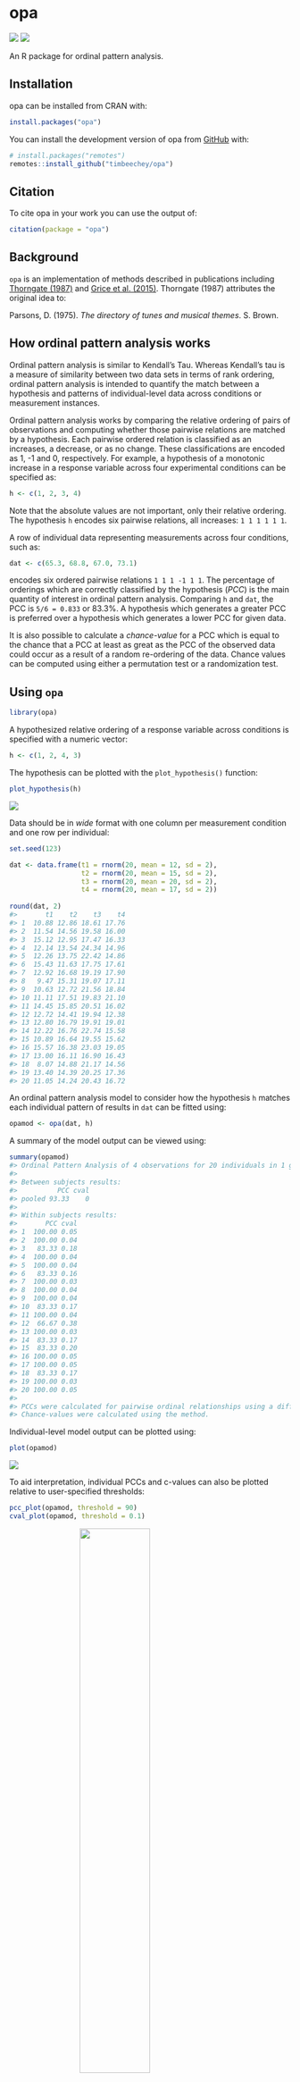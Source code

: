
<!-- README.md is generated from README.Rmd. Please edit that file -->

# opa

<!-- badges: start -->

![](https://www.r-pkg.org/badges/version-ago/opa?color=orange)
![](https://cranlogs.r-pkg.org/badges/grand-total/opa)
<!-- badges: end -->

An R package for ordinal pattern analysis.

## Installation

opa can be installed from CRAN with:

``` r
install.packages("opa")
```

You can install the development version of opa from
[GitHub](https://github.com/) with:

``` r
# install.packages("remotes")
remotes::install_github("timbeechey/opa")
```

## Citation

To cite opa in your work you can use the output of:

``` r
citation(package = "opa")
```

## Background

`opa` is an implementation of methods described in publications
including [Thorngate
(1987)](https://doi.org/10.1016/S0166-4115(08)60083-7) and [Grice et
al. (2015)](https://doi.org/10.1177/2158244015604192). Thorngate (1987)
attributes the original idea to:

Parsons, D. (1975). *The directory of tunes and musical themes*. S.
Brown.

## How ordinal pattern analysis works

Ordinal pattern analysis is similar to Kendall’s Tau. Whereas Kendall’s
tau is a measure of similarity between two data sets in terms of rank
ordering, ordinal pattern analysis is intended to quantify the match
between a hypothesis and patterns of individual-level data across
conditions or measurement instances.

Ordinal pattern analysis works by comparing the relative ordering of
pairs of observations and computing whether those pairwise relations are
matched by a hypothesis. Each pairwise ordered relation is classified as
an increases, a decrease, or as no change. These classifications are
encoded as 1, -1 and 0, respectively. For example, a hypothesis of a
monotonic increase in a response variable across four experimental
conditions can be specified as:

``` r
h <- c(1, 2, 3, 4)
```

Note that the absolute values are not important, only their relative
ordering. The hypothesis `h` encodes six pairwise relations, all
increases: `1 1 1 1 1 1`.

A row of individual data representing measurements across four
conditions, such as:

``` r
dat <- c(65.3, 68.8, 67.0, 73.1)
```

encodes six ordered pairwise relations `1 1 1 -1 1 1`. The percentage of
orderings which are correctly classified by the hypothesis (*PCC*) is
the main quantity of interest in ordinal pattern analysis. Comparing `h`
and `dat`, the PCC is `5/6 = 0.833` or 83.3%. A hypothesis which
generates a greater PCC is preferred over a hypothesis which generates a
lower PCC for given data.

It is also possible to calculate a *chance-value* for a PCC which is
equal to the chance that a PCC at least as great as the PCC of the
observed data could occur as a result of a random re-ordering of the
data. Chance values can be computed using either a permutation test or a
randomization test.

## Using `opa`

``` r
library(opa)
```

A hypothesized relative ordering of a response variable across
conditions is specified with a numeric vector:

``` r
h <- c(1, 2, 4, 3)
```

The hypothesis can be plotted with the `plot_hypothesis()` function:

``` r
plot_hypothesis(h)
```

<img src="man/figures/README-plot_hypothesis-1.png" style="display: block; margin: auto;" />

Data should be in *wide* format with one column per measurement
condition and one row per individual:

``` r
set.seed(123)

dat <- data.frame(t1 = rnorm(20, mean = 12, sd = 2),
                  t2 = rnorm(20, mean = 15, sd = 2),
                  t3 = rnorm(20, mean = 20, sd = 2),
                  t4 = rnorm(20, mean = 17, sd = 2))
                  
round(dat, 2)
#>       t1    t2    t3    t4
#> 1  10.88 12.86 18.61 17.76
#> 2  11.54 14.56 19.58 16.00
#> 3  15.12 12.95 17.47 16.33
#> 4  12.14 13.54 24.34 14.96
#> 5  12.26 13.75 22.42 14.86
#> 6  15.43 11.63 17.75 17.61
#> 7  12.92 16.68 19.19 17.90
#> 8   9.47 15.31 19.07 17.11
#> 9  10.63 12.72 21.56 18.84
#> 10 11.11 17.51 19.83 21.10
#> 11 14.45 15.85 20.51 16.02
#> 12 12.72 14.41 19.94 12.38
#> 13 12.80 16.79 19.91 19.01
#> 14 12.22 16.76 22.74 15.58
#> 15 10.89 16.64 19.55 15.62
#> 16 15.57 16.38 23.03 19.05
#> 17 13.00 16.11 16.90 16.43
#> 18  8.07 14.88 21.17 14.56
#> 19 13.40 14.39 20.25 17.36
#> 20 11.05 14.24 20.43 16.72
```

An ordinal pattern analysis model to consider how the hypothesis `h`
matches each individual pattern of results in `dat` can be fitted using:

``` r
opamod <- opa(dat, h)
```

A summary of the model output can be viewed using:

``` r
summary(opamod)
#> Ordinal Pattern Analysis of 4 observations for 20 individuals in 1 group 
#> 
#> Between subjects results:
#>          PCC cval
#> pooled 93.33    0
#> 
#> Within subjects results:
#>       PCC cval
#> 1  100.00 0.05
#> 2  100.00 0.04
#> 3   83.33 0.18
#> 4  100.00 0.04
#> 5  100.00 0.04
#> 6   83.33 0.16
#> 7  100.00 0.03
#> 8  100.00 0.04
#> 9  100.00 0.04
#> 10  83.33 0.17
#> 11 100.00 0.04
#> 12  66.67 0.38
#> 13 100.00 0.03
#> 14  83.33 0.17
#> 15  83.33 0.20
#> 16 100.00 0.05
#> 17 100.00 0.05
#> 18  83.33 0.17
#> 19 100.00 0.03
#> 20 100.00 0.05
#> 
#> PCCs were calculated for pairwise ordinal relationships using a difference threshold of 0.
#> Chance-values were calculated using the method.
```

Individual-level model output can be plotted using:

``` r
plot(opamod)
```

<img src="man/figures/README-plot_opamod1-1.png" style="display: block; margin: auto;" />

To aid interpretation, individual PCCs and c-values can also be plotted
relative to user-specified thresholds:

``` r
pcc_plot(opamod, threshold = 90)
cval_plot(opamod, threshold = 0.1)
```

<img src="man/figures/README-threshold_plots-1.png" width="50%" style="display: block; margin: auto;" /><img src="man/figures/README-threshold_plots-2.png" width="50%" style="display: block; margin: auto;" />

### Pairwise comparison of measurement conditions

Pairwise comparisons of measurement conditions can be calculated by
applying the `compare_conditions()` function to an `opafit` object
produced by a call to `opa()`:

``` r
condition_comparisons <- compare_conditions(opamod)

condition_comparisons$pccs
#>     1   2  3 4
#> 1   -   -  - -
#> 2  90   -  - -
#> 3 100 100  - -
#> 4  95  80 95 -
condition_comparisons$cvals
#>        1      2      3 4
#> 1      -      -      - -
#> 2  0.001      -      - -
#> 3 <0.001 <0.001      - -
#> 4 <0.001  0.005 <0.001 -
```

### Multiple groups

If the data consist of multiple groups a categorical grouping variable
can be passed with the `group` keyword to produce results for each group
within the data, in addition to individual results.

``` r
dat$group <- rep(c("A", "B", "C", "D"), 5)
dat$group <- factor(dat$group, levels = c("A", "B", "C", "D"))

opamod2 <- opa(dat[, 1:4], h, group = dat$group)
```

The summary output displays results organised by group.

``` r
summary(opamod2, digits = 3)
#> Ordinal Pattern Analysis of 4 observations for 20 individuals in 4 groups 
#> 
#> Between subjects results:
#>       PCC  cval
#> A 100.000 0.000
#> B  86.667 0.000
#> C  93.333 0.000
#> D  93.333 0.001
#> 
#> Within subjects results:
#>   Individual     PCC  cval
#> A          1 100.000 0.047
#> A          5 100.000 0.046
#> A          9 100.000 0.048
#> A         13 100.000 0.040
#> A         17 100.000 0.038
#> B          2 100.000 0.047
#> B          6  83.333 0.167
#> B         10  83.333 0.163
#> B         14  83.333 0.154
#> B         18  83.333 0.163
#> C          3  83.333 0.165
#> C          7 100.000 0.046
#> C         11 100.000 0.048
#> C         15  83.333 0.154
#> C         19 100.000 0.038
#> D          4 100.000 0.047
#> D          8 100.000 0.046
#> D         12  66.667 0.366
#> D         16 100.000 0.040
#> D         20 100.000 0.038
#> 
#> PCCs were calculated for pairwise ordinal relationships using a difference threshold of 0.
#> Chance-values were calculated using the method.
```

Similarly, plotting the output shows individual PCCs and c-values by
group.

``` r
plot(opamod2)
```

<img src="man/figures/README-plot_opamod2-1.png" style="display: block; margin: auto;" />

### Comparing fit by group

The chance-value of the difference in group-level PCCs between any two
groups can be calculated using the `compare_groups()` function.

``` r
group_comp <- compare_groups(opamod2, "A", "B")
```

The difference in group-level PCCs can then be checked:

``` r
group_comp$pcc_diff
#> [1] 13.33333
```

Along with the c-value of the difference:

``` r
group_comp$cval
#> [1] 0.127
```

## Acknowledgements

Development of `opa` was supported by a [Medical Research
Foundation](https://www.medicalresearchfoundation.org.uk/) Fellowship
(MRF-049-0004-F-BEEC-C0899).
